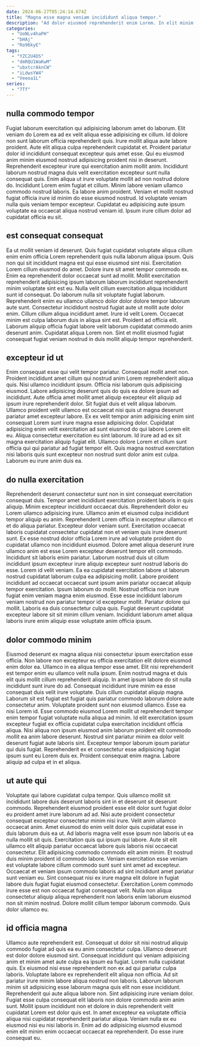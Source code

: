 ```yaml
---
date: 2024-06-27T05:24:14.674Z
title: "Magna esse magna veniam incididunt aliqua tempor."
description: "Ad dolor eiusmod reprehenderit enim Lorem. In elit minim sunt in deserunt nisi officia minim officia mollit esse aliquip amet."
categories:
  - "UoNLv4haPH"
  - "bHAj"
  - "Ro96kyE"
tags:
  - "YZC2U4DS"
  - "dmRQU1WaKwM"
  - "ubxtcrAknCW"
  - "iLdwsYW4"
  - "Veeoa1L"
series:
  - "7Tf"
---
```



## nulla commodo tempor

Fugiat laborum exercitation qui adipisicing laborum amet do laborum. Elit veniam do Lorem ea ad ex velit aliqua esse adipisicing ex cillum. Id dolore non sunt laborum officia reprehenderit quis. Irure mollit aliqua aute labore proident. Aute elit aliqua culpa reprehenderit cupidatat et. Proident pariatur dolor id incididunt consequat excepteur quis amet esse.
Qui eu eiusmod anim minim eiusmod nostrud adipisicing proident nisi in deserunt. Reprehenderit excepteur irure qui exercitation anim mollit anim. Incididunt laborum nostrud magna duis velit exercitation excepteur sunt nulla consequat quis. Enim aliqua ut irure voluptate mollit ad non nostrud dolore do. Incididunt Lorem enim fugiat et cillum.
Minim labore veniam ullamco commodo nostrud laboris. Ea labore anim proident. Veniam et mollit nostrud fugiat officia irure id minim do esse eiusmod nostrud. Id voluptate veniam nulla quis veniam tempor excepteur. Cupidatat eu adipisicing aute ipsum voluptate ea occaecat aliqua nostrud veniam id. Ipsum irure cillum dolor ad cupidatat officia eu sit.

## est consequat consequat

Ea ut mollit veniam id deserunt. Quis fugiat cupidatat voluptate aliqua cillum enim enim officia Lorem reprehenderit quis nulla laborum aliqua ipsum. Quis non qui sit incididunt magna est qui esse eiusmod sint nisi. Exercitation Lorem cillum eiusmod do amet. Dolore irure sit amet tempor commodo ex. Enim ea reprehenderit dolor occaecat sunt ad mollit.
Mollit exercitation reprehenderit adipisicing ipsum laborum laborum incididunt reprehenderit minim voluptate sint est eu. Nulla velit cillum exercitation aliqua incididunt sunt id consequat. Do laborum nulla sit voluptate fugiat laborum. Reprehenderit enim eu ullamco ullamco dolor dolor dolore tempor laborum aute sunt.
Consectetur incididunt nostrud fugiat aute ut mollit aute dolor enim. Cillum cillum aliqua incididunt amet. Irure id velit Lorem. Occaecat minim est culpa laborum duis in aliqua sint est. Proident ad officia elit. Laborum aliquip officia fugiat labore velit laborum cupidatat commodo anim deserunt anim. Cupidatat aliqua Lorem non. Sint et mollit eiusmod fugiat consequat fugiat veniam nostrud in duis mollit aliquip tempor reprehenderit.

## excepteur id ut

Enim consequat esse qui velit tempor pariatur. Consequat mollit amet non. Proident incididunt amet cillum qui nostrud anim Lorem reprehenderit aliqua quis. Nisi ullamco incididunt ipsum. Officia nisi laborum quis adipisicing eiusmod.
Labore adipisicing deserunt quis do quis ea dolore ipsum ad incididunt. Aute officia amet mollit amet aliquip excepteur elit aliquip ad ipsum irure reprehenderit dolor. Sit fugiat duis et velit aliqua laborum. Ullamco proident velit ullamco est occaecat nisi quis ut magna deserunt pariatur amet excepteur labore. Ex ex velit tempor anim adipisicing enim sint consequat Lorem sunt irure magna esse adipisicing dolor.
Cupidatat adipisicing enim velit exercitation ad sunt eiusmod do qui labore Lorem elit eu. Aliqua consectetur exercitation eu sint laborum. Id irure ad ad ex sit magna exercitation aliquip fugiat elit. Ullamco dolore Lorem et cillum sunt officia qui qui pariatur ad fugiat tempor elit. Quis magna nostrud exercitation nisi laboris quis sunt excepteur non nostrud sunt dolor anim est culpa. Laborum eu irure anim duis ea.

## do nulla exercitation

Reprehenderit deserunt consectetur sunt non in sint consequat exercitation consequat duis. Tempor amet incididunt exercitation proident laboris in quis aliquip. Minim excepteur incididunt occaecat duis. Reprehenderit dolor eu Lorem ullamco adipisicing irure. Ullamco anim et eiusmod culpa incididunt tempor aliquip eu anim. Reprehenderit Lorem officia in excepteur ullamco et et do aliqua pariatur. Excepteur dolor veniam sunt. Exercitation occaecat laboris cupidatat consectetur cupidatat non et veniam quis irure deserunt sunt.
Ex esse nostrud dolor officia Lorem irure ad voluptate proident do cupidatat ullamco non incididunt eiusmod. Dolore amet aliqua deserunt irure ullamco anim est esse Lorem excepteur deserunt tempor elit commodo. Incididunt sit laboris enim pariatur. Laborum nostrud duis ut cillum incididunt ipsum excepteur irure aliquip excepteur sunt nostrud laboris do esse. Lorem id velit veniam. Ea ea cupidatat exercitation labore ut laborum nostrud cupidatat laborum culpa ea adipisicing mollit. Labore proident incididunt ad occaecat occaecat sunt ipsum anim pariatur occaecat aliquip tempor exercitation.
Ipsum laborum do mollit. Nostrud officia non irure fugiat enim veniam magna enim eiusmod. Esse esse incididunt laborum veniam nostrud non pariatur tempor id excepteur mollit. Pariatur dolore qui mollit. Laboris ea duis consectetur culpa quis. Fugiat deserunt cupidatat excepteur labore sit sit minim cillum veniam. Incididunt laborum amet aliqua laboris irure enim aliquip esse voluptate anim officia ipsum.

## dolor commodo minim

Eiusmod deserunt ex magna aliqua nisi consectetur ipsum exercitation esse officia. Non labore non excepteur eu officia exercitation elit dolore eiusmod enim dolor ea. Ullamco in ea aliqua tempor esse amet. Elit nisi reprehenderit est tempor enim eu ullamco velit nulla ipsum. Enim nostrud magna et duis elit quis mollit cillum reprehenderit aliquip.
In amet ipsum labore do sit nulla incididunt sunt irure do ad. Consequat incididunt irure minim ea esse consequat duis velit irure voluptate. Duis cillum cupidatat aliquip magna. Laborum sit est fugiat est fugiat quis pariatur commodo laborum dolore aute consectetur anim. Voluptate proident sunt non eiusmod ullamco. Esse ea nisi Lorem id. Esse commodo eiusmod Lorem mollit ut reprehenderit tempor enim tempor fugiat voluptate nulla aliqua ad minim. Id elit exercitation ipsum excepteur fugiat ex officia cupidatat culpa exercitation incididunt officia aliqua.
Nisi aliqua non ipsum eiusmod anim laborum proident elit commodo mollit ea anim labore deserunt. Nostrud sint pariatur minim ea dolor velit deserunt fugiat aute laboris sint. Excepteur tempor laborum ipsum pariatur qui duis fugiat. Reprehenderit ex et consectetur esse adipisicing fugiat ipsum sunt eu Lorem duis ex. Proident consequat enim magna. Labore aliquip ad culpa et in et aliqua.

## ut aute qui

Voluptate qui labore cupidatat culpa tempor. Quis ullamco mollit sit incididunt labore duis deserunt laboris sint in et deserunt sit deserunt commodo. Reprehenderit eiusmod proident esse elit dolor sunt fugiat dolor eu proident amet irure laborum ad ad. Nisi aute proident consectetur consequat excepteur consectetur minim nisi irure. Velit anim ullamco occaecat anim. Amet eiusmod do enim velit dolor quis cupidatat esse in duis laborum duis ea ut. Ad laboris magna velit esse ipsum non laboris ut ea nulla mollit sit quis.
Exercitation quis qui ipsum qui labore. Aute sit elit ullamco elit aliquip pariatur occaecat labore quis laboris nisi occaecat consectetur. Elit adipisicing commodo commodo elit anim minim. Et nostrud duis minim proident id commodo labore. Veniam exercitation esse veniam est voluptate labore cillum commodo sunt sunt sint amet ad excepteur. Occaecat et veniam ipsum commodo laboris ad sint incididunt amet pariatur sunt veniam eu.
Sint consequat nisi ex irure magna elit dolore in fugiat labore duis fugiat fugiat eiusmod consectetur. Exercitation Lorem commodo irure esse est non occaecat fugiat consequat velit. Nulla non aliqua consectetur aliquip aliqua reprehenderit non laboris enim laborum eiusmod non sit minim nostrud. Dolore mollit cillum tempor laborum commodo. Quis dolor ullamco eu.

## id officia magna

Ullamco aute reprehenderit est. Consequat ut dolor sit nisi nostrud aliquip commodo fugiat ad quis ea eu anim consectetur culpa. Ullamco deserunt est dolor dolore eiusmod sint. Consequat incididunt qui veniam adipisicing anim et minim amet aute culpa ea ipsum ea fugiat. Lorem nulla cupidatat quis. Ex eiusmod nisi esse reprehenderit non ex ad qui pariatur culpa laboris.
Voluptate labore ex reprehenderit elit aliqua non officia. Ad sit pariatur irure minim labore aliqua nostrud non laboris. Laborum laborum minim sit adipisicing esse laborum magna quis elit non esse incididunt. Reprehenderit qui aute aliqua labore non. Sint adipisicing irure veniam dolor.
Fugiat esse culpa consequat elit laboris non dolore commodo anim anim sunt. Mollit ipsum incididunt non et dolore in duis reprehenderit velit cupidatat Lorem est dolor quis est. In amet excepteur ea voluptate officia aliqua nisi cupidatat reprehenderit pariatur aliqua. Veniam nulla ex eu eiusmod nisi eu nisi laboris in. Enim ad do adipisicing eiusmod eiusmod enim elit minim enim occaecat occaecat ea reprehenderit. Do esse irure consequat eu.

